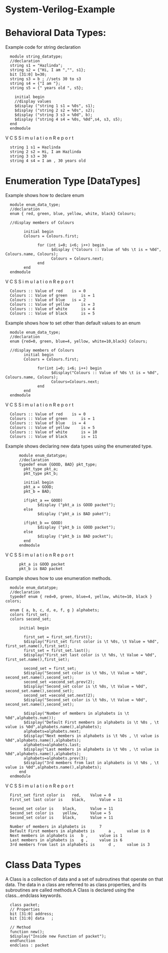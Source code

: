 # System-Verilog-Example

# Behavioral Data Types:   

Example code for string declaration


      module string_datatype;
      //declaration
      string s1 = "Hazlinda";
      string s2 = {"Hi, I am ","", s1};
      bit [31:0] b=30;
      string s3 = b ; //sets 30 to s3
      string s4 = {"I am "};
      string s5 = {" years old ", s5};
  
        initial begin
        //display values
        $display ("string 1 s1 = %0s", s1);
        $display ("string 2 s2 = %0s", s2);
        $display ("string 3 s3 = %0d", b);
        $display ("string 4 s4 = %0s, %0d",s4, s3, s5);
      end 
      endmodule

 V C S   S i m u l a t i o n   R e p o r t 
 
      string 1 s1 = Hazlinda
      string 2 s2 = Hi, I am Hazlinda
      string 3 s3 = 30
      string 4 s4 = I am , 30 years old 
          

# Enumeration Type [DataTypes] 

Example shows how to declare enum

      module enum_data_type;
      //declaration
      enum { red, green, blue, yellow, white, black} Colours;
  
      //display members of Colours
  
            initial begin
            Colours = Colours.first;
    
                  for (int i=0; i<6; i++) begin
                        $display ("Colours :: Value of %0s \t is = %0d", Colours.name, Colours);
                        Colours = Colours.next;
                  end
            end
      endmodule
      
 V C S   S i m u l a t i o n   R e p o r t 
 
      Colours :: Value of red 	 is = 0
      Colours :: Value of green 	 is = 1
      Colours :: Value of blue 	 is = 2
      Colours :: Value of yellow 	 is = 3
      Colours :: Value of white 	 is = 4
      Colours :: Value of black 	 is = 5
          
Example shows how to set other than default values to an enum

      module enum_data_type;
      //declaration
      enum {red=0, green, blue=4, yellow, white=10,black} Colours;
      
      //display members of Colours
            initial begin
            Colours = Colours.first;
    
                  for(int i=0; i<6; i++) begin
                        $display("Colours :: Value of %0s \t is = %0d", Colours.name, Colours);
                        Colours=Colours.next;
                  end
            end
      endmodule
 
  V C S   S i m u l a t i o n   R e p o r t 
  
      Colours :: Value of red 	 is = 0
      Colours :: Value of green 	 is = 1
      Colours :: Value of blue 	 is = 4
      Colours :: Value of yellow 	 is = 5
      Colours :: Value of white 	 is = 10
      Colours :: Value of black 	 is = 11
          
  Example shows declaring new data types using the enumerated type. 
  
          module enum_datatype;
          //declaration
          typedef enum {GOOD, BAD} pkt_type;
            pkt_type pkt_a;
            pkt_type pkt_b;
  
            initial begin
            pkt_a = GOOD;
            pkt_b = BAD;
    
            if(pkt_a == GOOD)
                  $display ("pkt_a is GOOD packet");
            else
                  $display ("pkt_a is BAD paket");
      
            if(pkt_b == GOOD)
                  $display ("pkt_b is GOOD packet");
            else 
                  $display ("pkt_b is BAD packet");
            end
          endmodule
          
 V C S   S i m u l a t i o n   R e p o r t
 
          pkt_a is GOOD packet
          pkt_b is BAD packet
           
           
 Example shows how to use enumeration methods.  
  
      module enum_datatype;
      //declaration
      typedef enum { red=0, green, blue=4, yellow, white=10, black } colors;
   
      enum { a, b, c, d, e, f, g } alphabets;
      colors first_set;
      colors second_set;
   
          initial begin
     
            first_set = first_set.first();
            $display("First_set first color is \t %0s, \t Value = %0d", first_set.name(),first_set);
            first_set = first_set.last();
            $display("First_set last color is \t %0s, \t Value = %0d", first_set.name(),first_set);
 
            second_set = first_set;
            $display("Second_set color is \t %0s, \t Value = %0d", second_set.name(),second_set);
            second_set =second_set.prev(2);
            $display("Second_set color is \t %0s, \t Value = %0d", second_set.name(),second_set);
            second_set =second_set.next(2);
            $display("Second_set color is \t %0s, \t Value = %0d", second_set.name(),second_set);
   
            $display("Number of members in alphabets is \t %0d",alphabets.num());
            $display("Default First members in alphabets is \t %0s , \t value is %0d",alphabets.name(),alphabets);
            alphabets=alphabets.next;
            $display("Next members in alphabets is \t %0s , \t value is %0d",alphabets.name(),alphabets);
            alphabets=alphabets.last;
            $display("Last members in alphabets is \t %0s , \t value is %0d",alphabets.name(),alphabets);
            alphabets=alphabets.prev(3);
            $display("3rd members from last in alphabets is \t %0s , \t value is %0d",alphabets.name(),alphabets);
          end
      endmodule
      

 V C S   S i m u l a t i o n   R e p o r t 
 
      First_set first color is 	 red, 	 Value = 0
      First_set last color is 	 black, 	 Value = 11
      
      Second_set color is 	 black, 	 Value = 11
      Second_set color is 	 yellow, 	 Value = 5
      Second_set color is 	 black, 	 Value = 11
      
      Number of members in alphabets is 	 7
      Default First members in alphabets is 	 a , 	 value is 0
      Next members in alphabets is 	 b , 	 value is 1
      Last members in alphabets is 	 g , 	 value is 6
      3rd members from last in alphabets is 	 d , 	 value is 3
          
 # Class Data Types
 
A Class is a collection of data and a set of subroutines that operate on that data. The data in a class are referred to as class properties, and its subroutines are called methods.A Class is declared using the class...endclass keywords.
 
      class packet;
      // Properties
      bit [31:0] address;
      bit [31:0] data   ;
   
      // Method
      function new();
      $display("Inside new Function of packet");
      endfunction 
      endclass : packet
